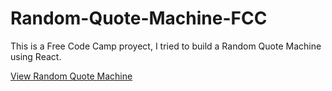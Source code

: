 # Random-Quote-Machine-FCC
This is a Free Code Camp proyect, I tried to build a Random Quote Machine using React.

<p><a href="https://arturo9314.github.io/Random-Quote-Machine-FCC/" target="_blank" textstyle="text-decoration: none;">View Random Quote Machine<a/></p>
